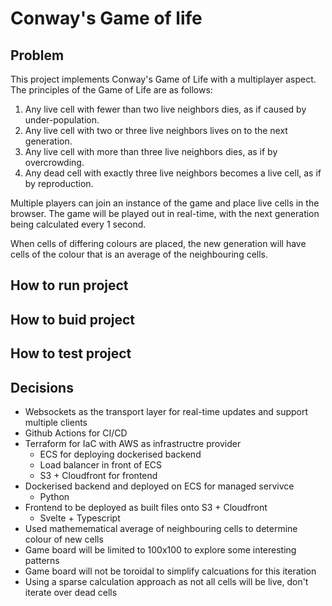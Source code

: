 # Conway's Game of life

## Problem
This project implements Conway's Game of Life with a multiplayer aspect. The principles of the Game of Life are as follows:

1. Any live cell with fewer than two live neighbors dies, as
if caused by under-population.
2. Any live cell with two or three live neighbors lives on to
the next generation.
3. Any live cell with more than three live neighbors dies, as
if by overcrowding.
4. Any dead cell with exactly three live neighbors becomes
a live cell, as if by reproduction.

Multiple players can join an instance of the game and place live cells in the browser. The game will be played out in real-time, with the next generation being calculated every 1 second.

When cells of differing colours are placed, the new generation will have cells of the colour that is an average of the neighbouring cells.

## How to run project


## How to buid project


## How to test project


## Decisions
- Websockets as the transport layer for real-time updates and support multiple clients
- Github Actions for CI/CD
- Terraform for IaC with AWS as infrastructre provider
    - ECS for deploying dockerised backend
    - Load balancer in front of ECS
    - S3 + Cloudfront for frontend
- Dockerised backend and deployed on ECS for managed servivce
    - Python
- Frontend to be deployed as built files onto S3 + Cloudfront
    - Svelte + Typescript
- Used mathemematical average of neighbouring cells to determine colour of new cells
- Game board will be limited to 100x100 to explore some interesting patterns
- Game board will not be toroidal to simplify calcuations for this iteration
- Using a sparse calculation approach as not all cells will be live, don't iterate over dead cells
